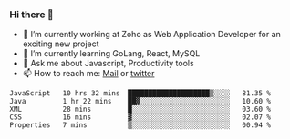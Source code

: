 ### Hi there 👋

- 🔭 I’m currently working at Zoho as Web Application Developer for an exciting new project
- 🌱 I’m currently learning GoLang, React, MySQL
- 💬 Ask me about Javascript, Productivity tools 
- 📫 How to reach me: [Mail](mailto:kvaishak47@gmail.com) or [twitter](https://twitter.com/_kvaishak)

<!--START_SECTION:waka-->
```text
JavaScript   10 hrs 32 mins  ████████████████████▒░░░░   81.35 % 
Java         1 hr 22 mins    ██▓░░░░░░░░░░░░░░░░░░░░░░   10.60 % 
XML          28 mins         █░░░░░░░░░░░░░░░░░░░░░░░░   03.60 % 
CSS          16 mins         ▓░░░░░░░░░░░░░░░░░░░░░░░░   02.07 % 
Properties   7 mins          ▒░░░░░░░░░░░░░░░░░░░░░░░░   00.94 % 
```
<!--END_SECTION:waka-->
